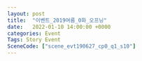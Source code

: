 ```yaml
---
layout: post
title:  "이벤트_2019여름_0화_오프닝"
date:   2022-01-10 14:00:00 +0000
categories: Event
Tags: Story Event
SceneCode: ["scene_evt190627_cp0_q1_s10"]
---
```

